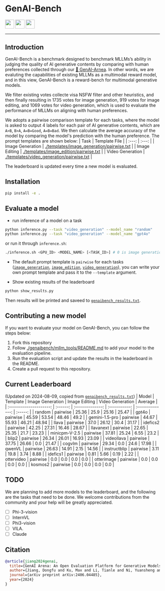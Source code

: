 # GenAI-Bench
<a target="_blank" href="https://arxiv.org/abs/2406.04485">
<img style="height:22pt" src="https://img.shields.io/badge/-Paper-red?style=flat&logo=arxiv"></a>
<a target="_blank" href="https://huggingface.co/spaces/TIGER-Lab/GenAI-Arena">
<img style="height:22pt" src="https://img.shields.io/badge/-🌐%20GenAI_Arena-blue?style=flat"></a>
<a target="_blank" href="https://huggingface.co/datasets/TIGER-Lab/GenAI-Bench">
<img style="height:22pt" src="https://img.shields.io/badge/-🤗%20GenAI_Bench-red?style=flat"></a>
<!-- <a target="_blank" href="https://huggingface.co/spaces/TIGER-Lab/Mantis"> -->
<!-- <img style="height:22pt" src="https://img.shields.io/badge/-Tweet-blue?style=flat&logo=twitter"></a> -->
<br>

---

## Introduction
GenAI-Bench is a benchmark designed to benchmark MLLMs’s ability in judging the quality of AI generative contents by comparing with human preferences collected through our [🤗 GenAI-Arnea](https://huggingface.co/spaces/TIGER-Lab/GenAI-Arena). In other words, we are evaluting the capabilities of existing MLLMs as a multimodal reward model, and in this view, GenAI-Bench is a reward-bench for multimodal generative models.

We filter existing votes collecte visa NSFW filter and other heuristics, and then finally resulting in 1735 votes for image generation, 919 votes for image editing, and 1069 votes for video generation, which is used to evaluate the performance of MLLMs on aligning with human preferences. 

We adopts a pairwise comparison template for each tasks, where the model is asked to output 4 labels for each pair of AI generative contents, which are `A>B`, `B>A`, `A=B=Good`, `A=B=Bad`. We then calculate the average accuracy of the model by comparing the model's prediction with the human preference. The prompt templates are shown below:
| Task | Template File |
| :---: | :---: |
| Image Generation | [./templates/image_generation/pairwise.txt](./templates/image_generation/pairwise.txt) |
| Image Editing | [./templates/image_edition/pairwise.txt](./templates/image_edition/pairwise.txt) |
| Video Generation | [./templates/video_generation/pairwise.txt](./templates/video_generation/pairwise.txt) |

The leaderboard is updated every time a new model is evaluated.
## Installation
```bash
pip install -e .
```

## Evaluate a model

- run inference of a model on a task
```bash
python inference.py --task "video_generation" --model_name "random"
python inference.py --task "video_generation" --model_name "gpt4o"
```

or run it through `inference.sh`:
```bash
./inference.sh <GPU_ID> <MODEL_NAME> [<TASK_ID>] # 0 is image generation, 1 is image edition, 2 is video generation 
```

- The default prompt template is `pairwise` for each tasks ([`image_generation`](./genaibench/templates/image_generation/pairwise.txt), [`image_edition`](./genaibench/templates/image_edition/pairwise.txt), [`video_generation`](./genaibench/templates/video_generation/pairwise.txt)), you can write your own prompt template and pass it to the `--template` argument.

- Show existing results of the leaderboard
```bash
python show_results.py
```
Then results will be printed and saveed to [`genaibench_results.txt`](./genaibench_results.txt).


## Contributing a new model
If you want to evaluate your model on GenAI-Bench, you can follow the steps below:
1. Fork this repository
2. Follow [./genaibench/mllm_tools/README.md](./genaibench/mllm_tools/README.md) to add your model to the evaluation pipeline.
3. Run the evaluation script and update the results in the leaderboard in the README.
4. Create a pull request to this repository.

## Current Leaderboard 
(Updated on 2024-08-09, copied from [`genaibench_results.txt`](./genaibench_results.txt))
|          Model          | Template | Image Generation | Image Editing | Video Generation | Average |
| :---------------------: | :------: | :--------------: | :-----------: | :--------------: | :-----: |
|          random         | pairwise |      25.36       |      25.9     |      25.16       |  25.47  |
|          gpt4o          | pairwise |      45.59       |     53.54     |      48.46       |   49.2  |
|      gemini-1.5-pro     | pairwise |      44.67       |     55.93     |      46.21       |  48.94  |
|          llava          | pairwise |       37.0       |     26.12     |       30.4       |  31.17  |
|         idefics2        | pairwise |      42.25       |     27.31     |      16.46       |  28.67  |
|        llavanext        | pairwise |      22.65       |     25.35     |       21.7       |  23.23  |
|      minicpm-V-2.5      | pairwise |      37.81       |     25.24     |       6.55       |   23.2  |
|          blip2          | pairwise |      26.34       |     26.01     |      16.93       |  23.09  |
|        videollava       | pairwise |      37.75       |     26.66     |       0.0        |  21.47  |
|          cogvlm         | pairwise |      29.34       |      0.0      |       24.6       |  17.98  |
|          qwenVL         | pairwise |      26.63       |     14.91     |       2.15       |  14.56  |
|       instructblip      | pairwise |       3.11       |      19.8     |       3.74       |   8.88  |
|         idefics1        | pairwise |       0.81       |      5.66     |       0.19       |   2.22  |
|        ottervideo       | pairwise |       0.0        |      0.0      |       0.0        |   0.0   |
|        otterimage       | pairwise |       0.0        |      0.0      |       0.0        |   0.0   |
|         kosmos2         | pairwise |       0.0        |      0.0      |       0.0        |   0.0   |




## TODO
We are planning to add more models to the leaderboard, and the following are the tasks that need to be done. We welcome contributions from the community and your help will be greatly appreciated.
- [ ] Phi-3-vision
- [ ] InternVL
- [ ] Phi3-vision
- [ ] VILA.
- [ ] Claude

## Citation
```bibtex
@article{jiang2024genai,
  title={GenAI Arena: An Open Evaluation Platform for Generative Models},
  author={Jiang, Dongfu and Ku, Max and Li, Tianle and Ni, Yuansheng and Sun, Shizhuo and Fan, Rongqi and Chen, Wenhu},
  journal={arXiv preprint arXiv:2406.04485},
  year={2024}
}
```